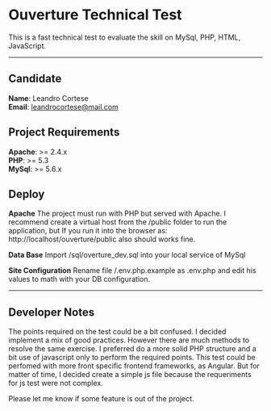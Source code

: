 Ouverture Technical Test
========================
This is a fast technical test to evaluate the skill on  MySql, PHP, HTML, JavaScript.

----------

Candidate
---------
**Name**: Leandro Cortese<br>
**Email**: leandrocortese@mail.com

Project Requirements
-
**Apache**: >= 2.4.x<br>
**PHP**: >= 5.3<br>
**MySql**: >= 5.6.x<br>

Deploy
------
**Apache**
The project must run with PHP but served with Apache. I recommend create a virtual host from the /public folder to run the application, but If you run it into the browser as: http://localhost/ouverture/public also should works fine.

**Data Base**
Import /sql/overture_dev.sql into your local service of MySql

**Site Configuration**
Rename file /.env.php.example as .env.php and edit his values to math with your DB configuration.

---------------

Developer Notes
---------------
The points required on the test could be a bit confused. I decided implement a mix of good practices. However there are much methods to resolve the same exercise.
I preferred do a more solid PHP structure and a bit use of javascript only to perform the required points.
This test could be perfomed with more front specific frontend frameworks, as Angular.
But for matter of time, I decided create a simple js file because the requeriments for js test were not complex.

Please let me know if some feature is out of the project.
